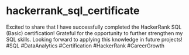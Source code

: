 # hackerrank_sql_certificate
Excited to share that I have successfully completed the HackerRank SQL (Basic) certification! Grateful for the opportunity to further strengthen my SQL skills. Looking forward to applying this knowledge in future projects! #SQL #DataAnalytics #Certification #HackerRank #CareerGrowth
